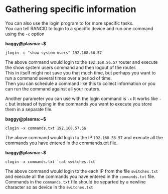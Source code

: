 # Gathering specific information
You can also use the login program to for more specific tasks.  
You can tell RANCID to login to a specific device and run one command using the ```-c``` option

**baggy@plasma:~$**  

    jlogin -c "show system users" 192.168.56.57  

The above command would login to the `192.168.56.57` router and execute the show system users command and then logout of the router.  
This in itself might not save you that much time, but perhaps you want to run a command several times over a period of time.  
Then you can schedule a command like this to collect information or you can run the command against all your routers.  


Another parameter you can use with the login command is `-x`
It works like `-c` but instead of typing in the commands you want to execute you store them in a separate file.  

**baggy@plasma:~$**  

    clogin -x commands.txt 192.168.57.56

The above command would login to the IP `192.168.56.57` and execute all the commands you have entered in the commands.txt file. 

**baggy@plasma:~$**  

    clogin -x commands.txt `cat switches.txt`  

The above command would login to the each IP from the file ```switches.txt```  and execute all the commands you have entered in the ```commands.txt``` file.
Commands in the ```commands.txt``` file should be separted by a newline character so as device in the ```switches.txt```
